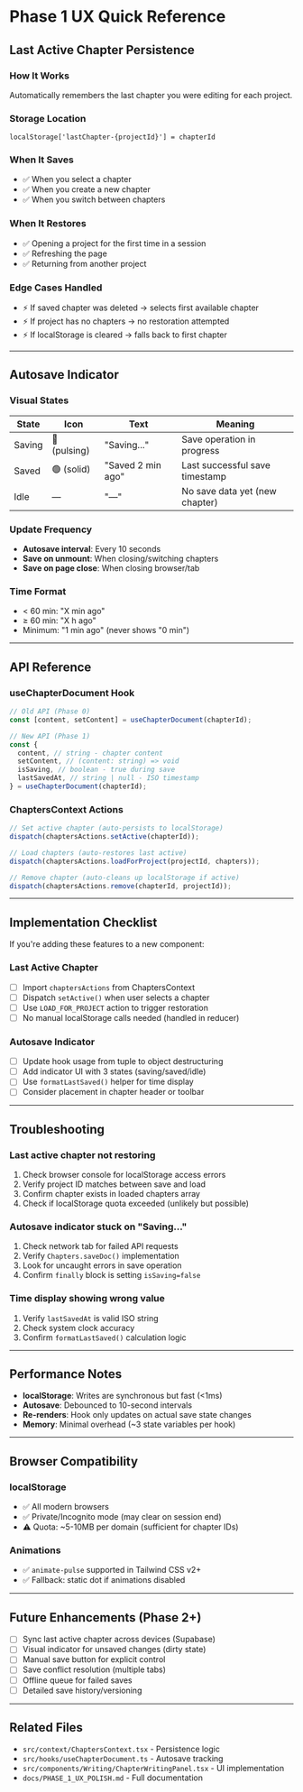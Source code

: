# Phase 1 UX Quick Reference

## Last Active Chapter Persistence

### How It Works

Automatically remembers the last chapter you were editing for each project.

### Storage Location

`localStorage['lastChapter-{projectId}'] = chapterId`

### When It Saves

- ✅ When you select a chapter
- ✅ When you create a new chapter
- ✅ When you switch between chapters

### When It Restores

- ✅ Opening a project for the first time in a session
- ✅ Refreshing the page
- ✅ Returning from another project

### Edge Cases Handled

- ⚡ If saved chapter was deleted → selects first available chapter
- ⚡ If project has no chapters → no restoration attempted
- ⚡ If localStorage is cleared → falls back to first chapter

---

## Autosave Indicator

### Visual States

| State  | Icon         | Text              | Meaning                        |
| ------ | ------------ | ----------------- | ------------------------------ |
| Saving | 🔵 (pulsing) | "Saving..."       | Save operation in progress     |
| Saved  | 🟢 (solid)   | "Saved 2 min ago" | Last successful save timestamp |
| Idle   | —            | "—"               | No save data yet (new chapter) |

### Update Frequency

- **Autosave interval**: Every 10 seconds
- **Save on unmount**: When closing/switching chapters
- **Save on page close**: When closing browser/tab

### Time Format

- < 60 min: "X min ago"
- ≥ 60 min: "X h ago"
- Minimum: "1 min ago" (never shows "0 min")

---

## API Reference

### useChapterDocument Hook

```typescript
// Old API (Phase 0)
const [content, setContent] = useChapterDocument(chapterId);

// New API (Phase 1)
const {
  content, // string - chapter content
  setContent, // (content: string) => void
  isSaving, // boolean - true during save
  lastSavedAt, // string | null - ISO timestamp
} = useChapterDocument(chapterId);
```

### ChaptersContext Actions

```typescript
// Set active chapter (auto-persists to localStorage)
dispatch(chaptersActions.setActive(chapterId));

// Load chapters (auto-restores last active)
dispatch(chaptersActions.loadForProject(projectId, chapters));

// Remove chapter (auto-cleans up localStorage if active)
dispatch(chaptersActions.remove(chapterId, projectId));
```

---

## Implementation Checklist

If you're adding these features to a new component:

### Last Active Chapter

- [ ] Import `chaptersActions` from ChaptersContext
- [ ] Dispatch `setActive()` when user selects a chapter
- [ ] Use `LOAD_FOR_PROJECT` action to trigger restoration
- [ ] No manual localStorage calls needed (handled in reducer)

### Autosave Indicator

- [ ] Update hook usage from tuple to object destructuring
- [ ] Add indicator UI with 3 states (saving/saved/idle)
- [ ] Use `formatLastSaved()` helper for time display
- [ ] Consider placement in chapter header or toolbar

---

## Troubleshooting

### Last active chapter not restoring

1. Check browser console for localStorage access errors
2. Verify project ID matches between save and load
3. Confirm chapter exists in loaded chapters array
4. Check if localStorage quota exceeded (unlikely but possible)

### Autosave indicator stuck on "Saving..."

1. Check network tab for failed API requests
2. Verify `Chapters.saveDoc()` implementation
3. Look for uncaught errors in save operation
4. Confirm `finally` block is setting `isSaving=false`

### Time display showing wrong value

1. Verify `lastSavedAt` is valid ISO string
2. Check system clock accuracy
3. Confirm `formatLastSaved()` calculation logic

---

## Performance Notes

- **localStorage**: Writes are synchronous but fast (<1ms)
- **Autosave**: Debounced to 10-second intervals
- **Re-renders**: Hook only updates on actual save state changes
- **Memory**: Minimal overhead (~3 state variables per hook)

---

## Browser Compatibility

### localStorage

- ✅ All modern browsers
- ✅ Private/Incognito mode (may clear on session end)
- ⚠️ Quota: ~5-10MB per domain (sufficient for chapter IDs)

### Animations

- ✅ `animate-pulse` supported in Tailwind CSS v2+
- ✅ Fallback: static dot if animations disabled

---

## Future Enhancements (Phase 2+)

- [ ] Sync last active chapter across devices (Supabase)
- [ ] Visual indicator for unsaved changes (dirty state)
- [ ] Manual save button for explicit control
- [ ] Save conflict resolution (multiple tabs)
- [ ] Offline queue for failed saves
- [ ] Detailed save history/versioning

---

## Related Files

- `src/context/ChaptersContext.tsx` - Persistence logic
- `src/hooks/useChapterDocument.ts` - Autosave tracking
- `src/components/Writing/ChapterWritingPanel.tsx` - UI implementation
- `docs/PHASE_1_UX_POLISH.md` - Full documentation
